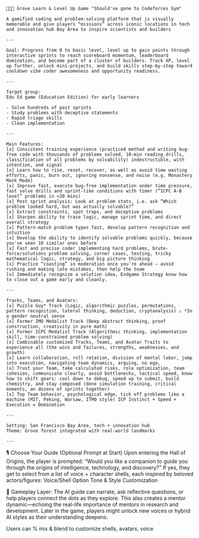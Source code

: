 ```
🌲🌲🌲 Grove Learn & Level Up Game "Should've gone to Codeforces Gym" 

A gamified coding and problem-solving platform that is visually memorable and give players “missions” across iconic locations in tech and innovation hub Bay Area to inspire scientists and builders 

---

Goal: Progress from 0 to basic level, level up to gain points through interactive sprints to reach scoreboard momentum, leaderboard domination, and become part of a cluster of builders. Track XP, level up further, unlock mini-projects, and build skills step-by-step toward cooldown vibe coder awesomeness and opportunity readiness.

---

Target group: 
Edu Ed game (Education Edition) for early learners 

- Solve hundreds of past sprints
- Study problems with deceptive statements
- Rapid triage skills
- Clean implementation

---

Main Features:
[x] Consistent training experience (practiced method and writing bug-free code with thousands of problems solved, 10-min reading drills, classification of all problems by solvability) indestructible, with intention, and signal
[x] Learn how to rise, reset, recover, as well as avoid time wasting efforts, panic, burn out, ignoring nonsense, and noise (e.g. Monastery Monk Mode)  
[x] Improve fast, execute bug-free implementation under time pressure, fast solve drills and sprint-like conditions with timer (“ICPC A-B level” problems in <20 mins)
[x] Post sprint analysis: Look at problem stats, i.e. ask “Which problem looked hard, but was actually solvable?”
[x] Extract constraints, spot traps, and deceptive problems
[x] Sharpen ability to trace logic, manage sprint time, and direct overall strategy
[x] Pattern-match problem types fast, develop pattern recognition and intuition
[x] Develop the ability to identify solvable problems quickly, because you've seen 10 similar ones before
[x] Fast and precise coder implementing hard problems, brute-force/solutions problem solving, corner cases, testing, tricky mathematical logic, strategy, and big picture thinking
[x] Practice “coasting” in moderation once you’re ahead — avoid rushing and making late mistakes, then help the team 
[x] Immediately recognize a solution idea, Endgame Strategy know how to close out a game early and cleanly.

---

Tracks, Teams, and Avatars: 
[x] Puzzle Guy* Track (Logic, algorithmic puzzles, permutations, pattern recognition, lateral thinking, deduction, cryptanalysis) ⚠ *In a gender neutral sense  
[x] Former IMO Medalist Track (Deep abstract thinking, proof construction, creativity in pure math)
[x] Former ICPC Medalist Track (Algorithmic thinking, implementation skill, time-constrained problem solving)
[x] Combinable customized Tracks, Teams, and Avatar Traits to experience all (the wins and failures, strengths, weaknesses, and growth)
[x] Learn collaboration, roll rotation, division of mental labor, jump into execution, navigating team dynamics, arguing, no ego, 
[x] Trust your Team, take calculated risks, role optimization, team cohesion, communicate clearly, avoid bottlenecks, tactical speed, know how to shift gears: cool down to debug, speed up to submit, build chemistry, and stay composed (done simulation training, critical moments, an dozens of sprints together)
[x] Top Team behavior, psychological edge, tick off problems like a machine (MIT, Peking, Warsaw, ITMO style) ICP Instinct + Speed + Execution = Domination 

---

Setting: San Francisco Bay Area, tech + innovation hub
Theme: Grove forest integrated with real-world landmarks

---
```
🎙️ Choose Your Guide (Optional Prompt at Start)
Upon entering the Hall of Origins, the player is prompted:
“Would you like a companion to guide you through the origins of intelligence, technology, and discovery?”
If yes, they get to select from a list of voice + character shells, each inspired by beloved actors/figures:
Voice/Shell Option
Tone & Style
Customization

🌱 Gameplay Layer:
The AI guide can narrate, ask reflective questions, or help players connect the dots as they explore. This also creates a mentor dynamic—echoing the real-life importance of mentors in research and development. Later in the game, players might unlock new voices or hybrid AI styles as their understanding deepens.

Users can % mix & blend to customize shells, avatars, voice 
```

